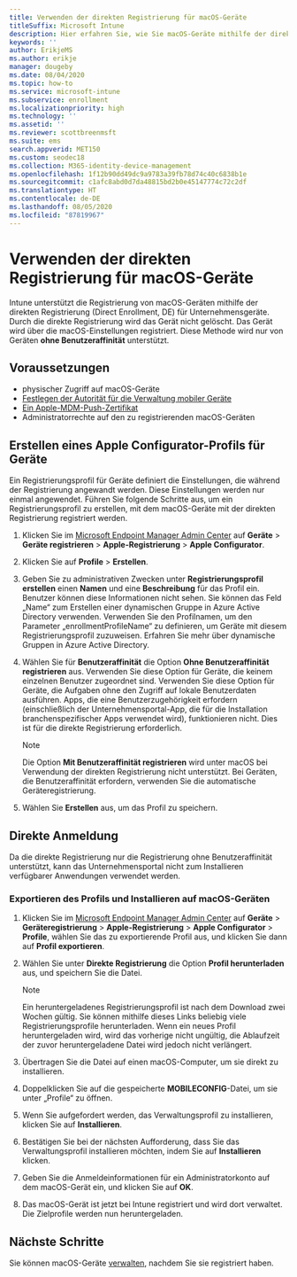 ```yaml
---
title: Verwenden der direkten Registrierung für macOS-Geräte
titleSuffix: Microsoft Intune
description: Hier erfahren Sie, wie Sie macOS-Geräte mithilfe der direkten Registrierung registrieren.
keywords: ''
author: ErikjeMS
ms.author: erikje
manager: dougeby
ms.date: 08/04/2020
ms.topic: how-to
ms.service: microsoft-intune
ms.subservice: enrollment
ms.localizationpriority: high
ms.technology: ''
ms.assetid: ''
ms.reviewer: scottbreenmsft
ms.suite: ems
search.appverid: MET150
ms.custom: seodec18
ms.collection: M365-identity-device-management
ms.openlocfilehash: 1f12b90dd49dc9a9783a39fb78d74c40c6838b1e
ms.sourcegitcommit: c1afc8abd0d7da48815bd2b0e45147774c72c2df
ms.translationtype: HT
ms.contentlocale: de-DE
ms.lasthandoff: 08/05/2020
ms.locfileid: "87819967"
---
```

# <a name="use-direct-enrollment-for-macos-devices"></a>Verwenden der direkten Registrierung für macOS-Geräte

Intune unterstützt die Registrierung von macOS-Geräten mithilfe der direkten Registrierung (Direct Enrollment, DE) für Unternehmensgeräte. Durch die direkte Registrierung wird das Gerät nicht gelöscht. Das Gerät wird über die macOS-Einstellungen registriert. Diese Methode wird nur von Geräten **ohne Benutzeraffinität** unterstützt.

## <a name="prerequisites"></a>Voraussetzungen

- physischer Zugriff auf macOS-Geräte
- [Festlegen der Autorität für die Verwaltung mobiler Geräte](../fundamentals/mdm-authority-set.md)
- [Ein Apple-MDM-Push-Zertifikat](apple-mdm-push-certificate-get.md)
 - Administratorrechte auf den zu registrierenden macOS-Geräten

## <a name="create-an-apple-configurator-profile-for-devices"></a>Erstellen eines Apple Configurator-Profils für Geräte

Ein Registrierungsprofil für Geräte definiert die Einstellungen, die während der Registrierung angewandt werden. Diese Einstellungen werden nur einmal angewendet. Führen Sie folgende Schritte aus, um ein Registrierungsprofil zu erstellen, mit dem macOS-Geräte mit der direkten Registrierung registriert werden.

1. Klicken Sie im [Microsoft Endpoint Manager Admin Center](https://go.microsoft.com/fwlink/?linkid=2109431) auf **Geräte** > **Geräte registrieren** > **Apple-Registrierung** > **Apple Configurator**.

2. Klicken Sie auf **Profile** > **Erstellen**.

3. Geben Sie zu administrativen Zwecken unter **Registrierungsprofil erstellen** einen **Namen** und eine **Beschreibung** für das Profil ein. Benutzer können diese Informationen nicht sehen. Sie können das Feld „Name“ zum Erstellen einer dynamischen Gruppe in Azure Active Directory verwenden. Verwenden Sie den Profilnamen, um den Parameter „enrollmentProfileName“ zu definieren, um Geräte mit diesem Registrierungsprofil zuzuweisen. Erfahren Sie mehr über dynamische Gruppen in Azure Active Directory.

4. Wählen Sie für **Benutzeraffinität** die Option **Ohne Benutzeraffinität registrieren** aus. Verwenden Sie diese Option für Geräte, die keinem einzelnen Benutzer zugeordnet sind. Verwenden Sie diese Option für Geräte, die Aufgaben ohne den Zugriff auf lokale Benutzerdaten ausführen. Apps, die eine Benutzerzugehörigkeit erfordern (einschließlich der Unternehmensportal-App, die für die Installation branchenspezifischer Apps verwendet wird), funktionieren nicht. Dies ist für die direkte Registrierung erforderlich.

     > [!NOTE]
     > Die Option **Mit Benutzeraffinität registrieren** wird unter macOS bei Verwendung der direkten Registrierung nicht unterstützt. Bei Geräten, die Benutzeraffinität erfordern, verwenden Sie die automatische Geräteregistrierung.

6. Wählen Sie **Erstellen** aus, um das Profil zu speichern.

## <a name="direct-enrollment"></a>Direkte Anmeldung
Da die direkte Registrierung nur die Registrierung ohne Benutzeraffinität unterstützt, kann das Unternehmensportal nicht zum Installieren verfügbarer Anwendungen verwendet werden.

### <a name="export-the-profile-and-install-on-macos-devices"></a>Exportieren des Profils und Installieren auf macOS-Geräten

1. Klicken Sie im [Microsoft Endpoint Manager Admin Center](https://go.microsoft.com/fwlink/?linkid=2109431) auf **Geräte** > **Geräteregistrierung** > **Apple-Registrierung** > **Apple Configurator** > **Profile**, wählen Sie das zu exportierende Profil aus, und klicken Sie dann auf **Profil exportieren**.
2. Wählen Sie unter **Direkte Registrierung** die Option **Profil herunterladen** aus, und speichern Sie die Datei. 

     > [!NOTE]
     > Ein heruntergeladenes Registrierungsprofil ist nach dem Download zwei Wochen gültig. Sie können mithilfe dieses Links beliebig viele Registrierungsprofile herunterladen. Wenn ein neues Profil heruntergeladen wird, wird das vorherige nicht ungültig, die Ablaufzeit der zuvor heruntergeladene Datei wird jedoch nicht verlängert.
         
3. Übertragen Sie die Datei auf einen macOS-Computer, um sie direkt zu installieren.
4. Doppelklicken Sie auf die gespeicherte **MOBILECONFIG**-Datei, um sie unter „Profile“ zu öffnen.
5. Wenn Sie aufgefordert werden, das Verwaltungsprofil zu installieren, klicken Sie auf **Installieren**.
6. Bestätigen Sie bei der nächsten Aufforderung, dass Sie das Verwaltungsprofil installieren möchten, indem Sie auf **Installieren** klicken.
7. Geben Sie die Anmeldeinformationen für ein Administratorkonto auf dem macOS-Gerät ein, und klicken Sie auf **OK**.
8. Das macOS-Gerät ist jetzt bei Intune registriert und wird dort verwaltet. Die Zielprofile werden nun heruntergeladen.

## <a name="next-steps"></a>Nächste Schritte

Sie können macOS-Geräte [verwalten](../remote-actions/device-management.md), nachdem Sie sie registriert haben.